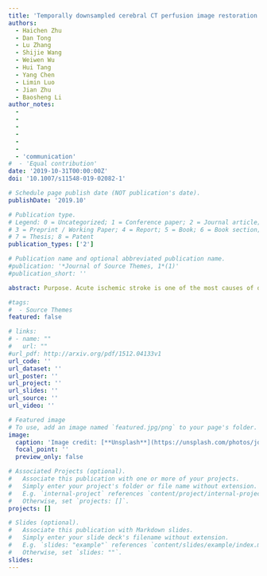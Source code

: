 ```yaml
---
title: 'Temporally downsampled cerebral CT perfusion image restoration using deep residual learning'
authors:
  - Haichen Zhu
  - Dan Tong
  - Lu Zhang
  - Shijie Wang
  - Weiwen Wu
  - Hui Tang
  - Yang Chen
  - Limin Luo
  - Jian Zhu
  - Baosheng Li
author_notes:
  - 
  - 
  - 
  - 
  - 
  - 
  - 'communication'
#  - 'Equal contribution'
date: '2019-10-31T00:00:00Z'
doi: '10.1007/s11548-019-02082-1'

# Schedule page publish date (NOT publication's date).
publishDate: '2019.10'

# Publication type.
# Legend: 0 = Uncategorized; 1 = Conference paper; 2 = Journal article;
# 3 = Preprint / Working Paper; 4 = Report; 5 = Book; 6 = Book section;
# 7 = Thesis; 8 = Patent
publication_types: ['2']

# Publication name and optional abbreviated publication name.
#publication: '*Journal of Source Themes, 1*(1)'
#publication_short: ''

abstract: Purpose. Acute ischemic stroke is one of the most causes of death all over the world. Onset to treatment time is critical in stroke diagnosis and treatment. Considering the time consumption and high price of MR imaging, CT perfusion (CTP) imaging is strongly recommended for acute stroke. However, too much CT radiation during CTP imaging may increase the risk of health problems. How to reduce CT radiation dose in CT perfusion imaging has drawn our great attention.Results. Experiments demonstrate that our CNN can restore high-quality CTP images in terms of structural similarity index (SSIM) and peak signal-to-noise ratio (PSNR). The average SSIM and PSNR for test images are 0.981 and 56.25, and the SSIM and PSNR of regions of interest are 0.915 and 42.44, respectively, showing promising quantitative level. In addition, we compare the perfusion maps calculated from the restored images and from the original images, and the average perfusion results of them are extremely close. Areas of hypoperfusion of six test cases could be detected with comparable accuracy by radiologists.Conclusion. The trained model can restore the temporally downsampled 15-pass CTP to 30 passes very well. According to the contrast test, sufficient information cannot be restored with, e.g., simple interpolation method and deep convolutional generative adversarial network, but can be restored with the proposed CNN model. This method can be an optional way to reduce radiation dose during CTP imaging.

#tags:
#  - Source Themes
featured: false

# links:
# - name: ""
#   url: ""
#url_pdf: http://arxiv.org/pdf/1512.04133v1
url_code: ''
url_dataset: ''
url_poster: ''
url_project: ''
url_slides: ''
url_source: ''
url_video: ''

# Featured image
# To use, add an image named `featured.jpg/png` to your page's folder.
image:
  caption: 'Image credit: [**Unsplash**](https://unsplash.com/photos/jdD8gXaTZsc)'
  focal_point: ''
  preview_only: false

# Associated Projects (optional).
#   Associate this publication with one or more of your projects.
#   Simply enter your project's folder or file name without extension.
#   E.g. `internal-project` references `content/project/internal-project/index.md`.
#   Otherwise, set `projects: []`.
projects: []

# Slides (optional).
#   Associate this publication with Markdown slides.
#   Simply enter your slide deck's filename without extension.
#   E.g. `slides: "example"` references `content/slides/example/index.md`.
#   Otherwise, set `slides: ""`.
slides:
---
```

